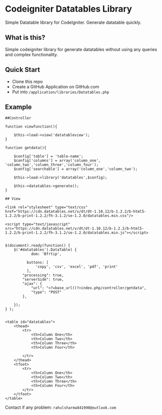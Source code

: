 Codeigniter Datatables Library
===================================

Simple Datatable library for CodeIgniter. Generate datatable quickly.

## What is this?

Simple codeigniter library for generate datatables without using any queries and complex functionality.

## Quick Start

- Clone this repo
- Create a GitHub Application on GitHub.com
- Put into `/application/libraries/Datatables.php`


## Example

	##Controller

	function viewfunction(){

		$this->load->view('datatableview');
	}

	function getdata(){

		$config['table'] = 'table-name';
		$config['columns'] = array('column_one', 'column_two','column_three','column_four');
		$config['searchable'] = array('column_one','column_two');

		$this->load->library('datatables',$config);

		$this->datatables->generate();
	}

	## View

	<link rel="stylesheet" type="text/css" href="https://cdn.datatables.net/v/dt/dt-1.10.12/b-1.2.2/b-html5-1.2.2/b-print-1.2.2/fh-3.1.2/se-1.2.0/datatables.min.css"/>
 
	<script type="text/javascript" src="https://cdn.datatables.net/v/dt/dt-1.10.12/b-1.2.2/b-html5-1.2.2/b-print-1.2.2/fh-3.1.2/se-1.2.0/datatables.min.js"></script>

	
	$(document).ready(function() {
	    $('#datatables').DataTable( {
	    		dom: 'Bfrtip',
	    		
		      buttons: [
		          'copy', 'csv', 'excel', 'pdf', 'print'
		      ],
	        "processing": true,
	        "serverSide": true,
	        "ajax": {
	            "url": "<?=base_url()?>index.php/controller/getdata",
	            "type": "POST"
	        },

	    });
	} );


	<table id="datatables">
        <thead>
            <tr>
                <th>Column One</th>
                <th>Column Two</th>
                <th>Column Three</th>
                <th>Column Four</th>
                
            </tr>
        </thead>
        <tfoot>
            <tr>
                <th>Column One</th>
                <th>Column Two</th>
                <th>Column Three</th>
                <th>Column Four</th>
            </tr>
        </tfoot>
    </table>
	
Contact if any problem: `rahulsharma841990@outlook.com`